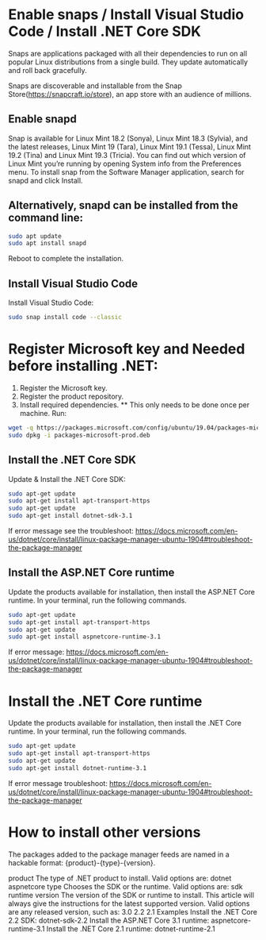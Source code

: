 
# Enable snaps / Install Visual Studio Code / Install .NET Core SDK

Snaps are applications packaged with all their dependencies to run on all popular Linux distributions from a single build. They update automatically and roll back gracefully.

Snaps are discoverable and installable from the Snap Store(https://snapcraft.io/store), an app store with an audience of millions.


## Enable snapd
Snap is available for Linux Mint 18.2 (Sonya), Linux Mint 18.3 (Sylvia), and the latest releases, Linux Mint 19 (Tara), Linux Mint 19.1 (Tessa), Linux Mint 19.2 (Tina) and Linux Mint 19.3 (Tricia). You can find out which version of Linux Mint you’re running by opening System info from the Preferences menu. To install snap from the Software Manager application, search for snapd and click Install.

## Alternatively, snapd can be installed from the command line:
```bash
sudo apt update
sudo apt install snapd
```
Reboot to complete the installation.



## Install Visual Studio Code
Install Visual Studio Code:
```bash
sudo snap install code --classic
```


# Register Microsoft key and Needed before installing .NET:
  1. Register the Microsoft key.
  2. Register the product repository.
  3. Install required dependencies.
  ** This only needs to be done once per machine.
Run:
```bash
wget -q https://packages.microsoft.com/config/ubuntu/19.04/packages-microsoft-prod.deb -O packages-microsoft-prod.deb
sudo dpkg -i packages-microsoft-prod.deb
```

## Install the .NET Core SDK
Update & Install the .NET Core SDK: 

```bash
sudo apt-get update
sudo apt-get install apt-transport-https
sudo apt-get update
sudo apt-get install dotnet-sdk-3.1
```
If error message see the troubleshoot:
https://docs.microsoft.com/en-us/dotnet/core/install/linux-package-manager-ubuntu-1904#troubleshoot-the-package-manager


## Install the ASP.NET Core runtime
Update the products available for installation, then install the ASP.NET Core runtime. In your terminal, run the following commands.

```bash
sudo apt-get update
sudo apt-get install apt-transport-https
sudo apt-get update
sudo apt-get install aspnetcore-runtime-3.1
```
If error message:
https://docs.microsoft.com/en-us/dotnet/core/install/linux-package-manager-ubuntu-1904#troubleshoot-the-package-manager


# Install the .NET Core runtime
Update the products available for installation, then install the .NET Core runtime. In your terminal, run the following commands.
```bash
sudo apt-get update
sudo apt-get install apt-transport-https
sudo apt-get update
sudo apt-get install dotnet-runtime-3.1
```
If error message troubleshoot:
https://docs.microsoft.com/en-us/dotnet/core/install/linux-package-manager-ubuntu-1904#troubleshoot-the-package-manager

# How to install other versions
The packages added to the package manager feeds are named in a hackable format: 
{product}-{type}-{version}.

  product
  The type of .NET product to install. Valid options are:
    dotnet
    aspnetcore
  type
  Chooses the SDK or the runtime. Valid options are:
    sdk
    runtime
  version
  The version of the SDK or runtime to install. 
  This article will always give the instructions for the latest supported version. 
  Valid options are any released version, such as:
    3.0
    2.2
    2.1
  Examples
    Install the .NET Core 2.2 SDK: dotnet-sdk-2.2
    Install the ASP.NET Core 3.1 runtime: aspnetcore-runtime-3.1
    Install the .NET Core 2.1 runtime: dotnet-runtime-2.1
